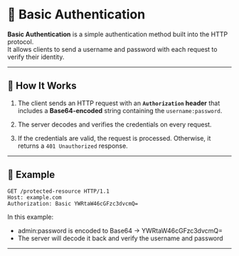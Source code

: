 # 🔐 Basic Authentication

**Basic Authentication** is a simple authentication method built into the HTTP protocol.  
It allows clients to send a username and password with each request to verify their identity.

---

## 📖 How It Works

1. The client sends an HTTP request with an **`Authorization` header** that includes a **Base64-encoded** string containing the `username:password`.

2. The server decodes and verifies the credentials on every request.

3. If the credentials are valid, the request is processed. Otherwise, it returns a `401 Unauthorized` response.

---

## 🧾 Example

```http
GET /protected-resource HTTP/1.1
Host: example.com
Authorization: Basic YWRtaW46cGFzc3dvcmQ=
```

In this example:

- admin:password is encoded to Base64 → YWRtaW46cGFzc3dvcmQ=
- The server will decode it back and verify the username and password

---
